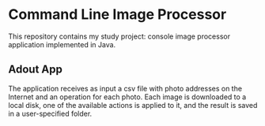# Command Line Image Processor
This repository contains my study project: console image processor application implemented in Java.

## Adout App
The application receives as input a csv file with photo addresses on the Internet and an operation for each photo. Each image is downloaded to a local disk, one of the available actions is applied to it, and the result is saved in a user-specified folder.
